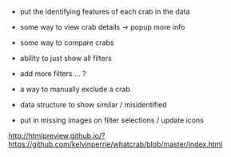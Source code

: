 
* put the identifying features of each crab in the data
* some way to view crab details -> popup more info
* some way to compare crabs
* ability to just show all filters
* add more filters ... ?

* a way to manually exclude a crab
* data structure to show similar / misidentified
* put in missing images on filter selections / update icons

http://htmlpreview.github.io/?https://github.com/kelvinperrie/whatcrab/blob/master/index.html
